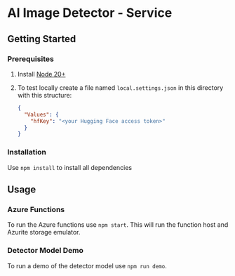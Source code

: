# AI Image Detector - Service

## Getting Started

### Prerequisites

1. Install [Node 20+](https://nodejs.org/en/download/)

1. To test locally create a file named `local.settings.json` in this directory with this structure:

    ```json
    {
      "Values": {
        "hfKey": "<your Hugging Face access token>"
      }
    }
    ```

### Installation

Use `npm install` to install all dependencies

## Usage

### Azure Functions

To run the Azure functions use `npm start`. This will run the function host and Azurite storage emulator.

### Detector Model Demo

To run a demo of the detector model use `npm run demo`.
